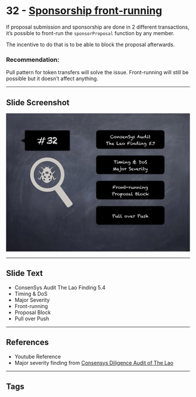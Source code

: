
# 32 - [Sponsorship front-running](./Sponsorship%20front-running.md)

If proposal submission and sponsorship are done in 2 different transactions, it’s possible to front-run the `sponsorProposal` function by any member. 

The incentive to do that is to be able to block the proposal afterwards.

### Recommendation:
Pull pattern for token transfers will solve the issue. Front-running will still be possible but it doesn’t affect anything.
___
## Slide Screenshot
![032.png](../../images/7.%20Audit%20Findings%20101/032.png)
___
## Slide Text
- ConsenSys Audit The Lao Finding 5.4
- Timing & DoS
- Major Severity
- Front-running
- Proposal Block
- Pull over Push
___
## References
- Youtube Reference
- Major severity finding from [Consensys Diligence Audit of The Lao](https://consensys.net/diligence/audits/2020/01/the-lao)
___
## Tags
